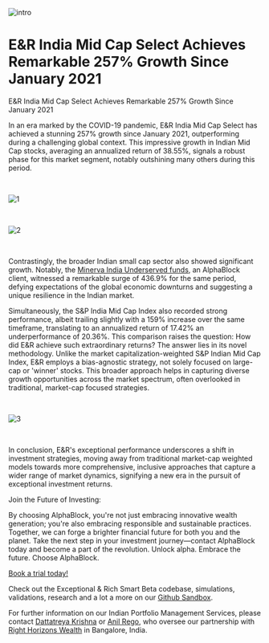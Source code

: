 
![intro](/india_mid/intro.jpg)

# E&R India Mid Cap Select Achieves Remarkable 257% Growth Since January 2021

E&R India Mid Cap Select Achieves Remarkable 257% Growth Since January 2021

In an era marked by the COVID-19 pandemic, E&R India Mid Cap Select has achieved a stunning 257% growth since January 2021, outperforming during a challenging global context. This impressive growth in Indian Mid Cap stocks, averaging an annualized return of 38.55%, signals a robust phase for this market segment, notably outshining many others during this period.

<br>

![1](/india_mid/1.png)

<br>

![2](/india_mid/2.png)

<br>

Contrastingly, the broader Indian small cap sector also showed significant growth. Notably, the [Minerva India Underserved funds](https://github.com/alphablockorg/SandBox---Visuals/blob/main/Validations/Minerva%20India%20Under-served%20Scorecard.pdf), an AlphaBlock client, witnessed a remarkable surge of 436.9% for the same period, defying expectations of the global economic downturns and suggesting a unique resilience in the Indian market.

Simultaneously, the S&P India Mid Cap Index also recorded strong performance, albeit trailing slightly with a 159% increase over the same timeframe, translating to an annualized return of 17.42% an underperformance of 20.36%. This comparison raises the question: How did E&R achieve such extraordinary returns? The answer lies in its novel methodology. Unlike the market capitalization-weighted S&P Indian Mid Cap Index, E&R employs a bias-agnostic strategy, not solely focused on large-cap or 'winner' stocks. This broader approach helps in capturing diverse growth opportunities across the market spectrum, often overlooked in traditional, market-cap focused strategies.

<br>

![3](/india_mid/3.png)

<br>

In conclusion, E&R's exceptional performance underscores a shift in investment strategies, moving away from traditional market-cap weighted models towards more comprehensive, inclusive approaches that capture a wider range of market dynamics, signifying a new era in the pursuit of exceptional investment returns.

Join the Future of Investing:

By choosing AlphaBlock, you're not just embracing innovative wealth generation; you're also embracing responsible and sustainable practices. Together, we can forge a brighter financial future for both you and the planet. Take the next step in your investment journey—contact AlphaBlock today and become a part of the revolution. Unlock alpha. Embrace the future. Choose AlphaBlock.


[Book a trial today!](https://calendly.com/mukulpal/alphablock)

Check out the Exceptional & Rich Smart Beta codebase, simulations, validations, research and a lot a more on our [Github Sandbox](https://github.com/alphablockorg/SandBox---RankingAndPortfolioBuilding).

For further information on our Indian Portfolio Management Services, please contact [Dattatreya Krishna](https://www.linkedin.com/in/dattatreyabk/?lipi=urn%3Ali%3Apage%3Ad_flagship3_pulse_read%3Bf%2FplWnKDQoWZxoOpDHqGSw%3D%3D) or [Anil Rego](https://www.linkedin.com/in/anilrego/?lipi=urn%3Ali%3Apage%3Ad_flagship3_pulse_read%3Bf%2FplWnKDQoWZxoOpDHqGSw%3D%3D), who oversee our partnership with [Right Horizons Wealth](https://www.linkedin.com/company/right-horizons-investment-advisory-and-wealth-management-pvt--ltd-/?lipi=urn%3Ali%3Apage%3Ad_flagship3_pulse_read%3Bf%2FplWnKDQoWZxoOpDHqGSw%3D%3D) in Bangalore, India.